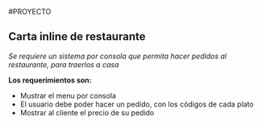 #PROYECTO
## Carta inline de restaurante

_Se requiere un sistema por consola que permita hacer pedidos al restaurante, para traerlos a casa_

**Los requerimientos son:**
+ Mustrar el menu por consola
+ El usuario debe poder hacer un pedido, con los códigos de cada plato
+ Mostrar al cliente el precio de su pedido